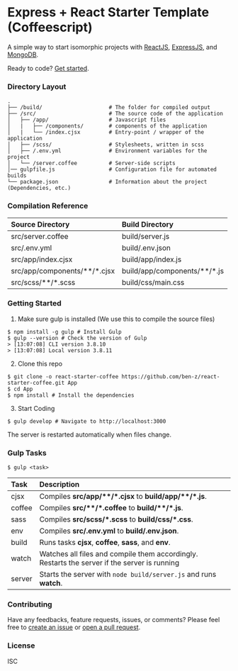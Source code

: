 # Express + React Starter Template (Coffeescript)
A simple way to start isomorphic projects with [ReactJS], [ExpressJS], and [MongoDB].

Ready to code? [Get started](#getting-started).

### Directory Layout

```
.
├── /build/                     # The folder for compiled output
├── /src/                       # The source code of the application
│   ├── /app/                   # Javascript files
│   |   ├── /components/        # components of the application
│   |   └── /index.cjsx         # Entry-point / wrapper of the application
│   ├── /scss/                  # Stylesheets, written in scss
│   ├── /.env.yml               # Environment variables for the project
│   └── /server.coffee          # Server-side scripts
│── gulpfile.js                 # Configuration file for automated builds
└── package.json                # Information about the project (Dependencies, etc.)
```

### Compilation Reference

| Source Directory| Build Directory|
| :------------- | :------------- |
| src/server.coffee | build/server.js |
| src/.env.yml | build/.env.json |
| src/app/index.cjsx | build/app/index.js |
| src/app/components/\*\*/*.cjsx | build/app/components/\*\*/*.js |
| src/scss/\*\*/*.scss | build/css/main.css |

### Getting Started

1. Make sure gulp is installed (We use this to compile the source files)

  ```shell
  $ npm install -g gulp # Install Gulp
  $ gulp --version # Check the version of Gulp
  > [13:07:08] CLI version 3.8.10
  > [13:07:08] Local version 3.8.11
  ```

2. Clone this repo

  ```shell
  $ git clone -o react-starter-coffee https://github.com/ben-z/react-starter-coffee.git App
  $ cd App
  $ npm install # Install the dependencies
  ```
3. Start Coding

  ```shell
  $ gulp develop # Navigate to http://localhost:3000
  ```
  The server is restarted automatically when files change.

### Gulp Tasks

```shell
$ gulp <task>
```

| Task | Description |
| :------------- | :------------- |
| cjsx | Compiles **src/app/\*\*/\*.cjsx** to **build/app/\*\*/\*.js**. |
| coffee | Compiles **src/\*\*/\*.coffee** to **build/\*\*/\*.js**. |
| sass | Compiles **src/scss/\*.scss** to **build/css/\*.css**. |
| env | Compiles **src/.env.yml** to **build/.env.json**. |
| build | Runs tasks **cjsx**, **coffee**, **sass**, and **env**. |
| watch | Watches all files and compile them accordingly. Restarts the server if the server is running |
| server | Starts the server with `node build/server.js` and runs **watch**. |

[ReactJS]: https://facebook.github.io/react/
[ExpressJS]: http://expressjs.com/
[MongoDB]: https://www.mongodb.org/

### Contributing

Have any feedbacks, feature requests, issues, or comments? Please feel free to [create an issue](https://github.com/ben-z/react-starter-coffee/issues) or [open a pull request](https://github.com/ben-z/react-starter-coffee/pulls).

### License
ISC
